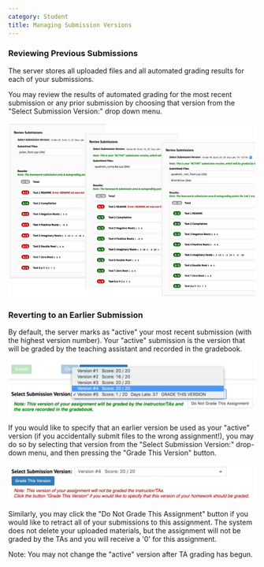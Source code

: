 ```yaml
---
category: Student
title: Managing Submission Versions
---
```



### Reviewing Previous Submissions

The server stores all uploaded files and all automated grading results
for each of your submissions.

You may review the results of automated grading for the most recent
submission or any prior submission by choosing that version from the
"Select Submission Version:" drop down menu.


![](/images/student_ui_progression.png)


### Reverting to an Earlier Submission

By default, the server marks as "active" your most recent submission
(with the highest version number).  Your "active" submission is the
version that will be graded by the teaching assistant and recorded in
the gradebook.

![](/images/Rollback.png)

If you would like to specify that an earlier version be used as your
"active" version (if you accidentally submit files to the wrong
assignment!), you may do so by selecting that version from the "Select
Submission Version:" drop-down menu, and then pressing the "Grade This
Version" button.

![](/images/Rollback2.png)

Similarly, you may click the "Do Not Grade This Assignment" button if
you would like to retract all of your submissions to this assignment.
The system does not delete your uploaded materials, but the assignment
will not be graded by the TAs and you will receive a '0' for this
assignment.

Note:  You may not change the "active" version after TA grading has begun.



